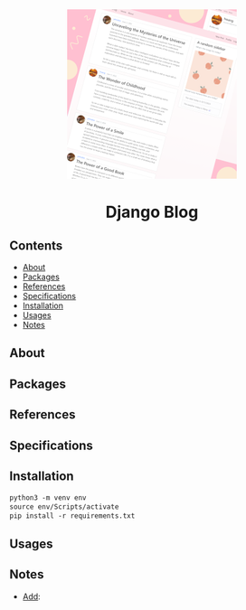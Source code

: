 <div align="center">

<img src="./thumbnail.png" width="300">

# Django Blog

</div> 

## Contents
* [About](#about)
* [Packages](#packages)
* [References](#references)
* [Specifications](#specifications)
* [Installation](#installation)
* [Usages](#usages)
* [Notes](#notes)

<a name="about"></a>
## About

<a name="packages"></a>
## Packages

<a name="references"></a>
## References

<a name="specifications"></a>
## Specifications

<a name="installation"></a>
## Installation
```
python3 -m venv env
source env/Scripts/activate
pip install -r requirements.txt
```  

<a name="usages"></a>
## Usages

<a name="notes"></a>
## Notes
- <ins>Add</ins>: 